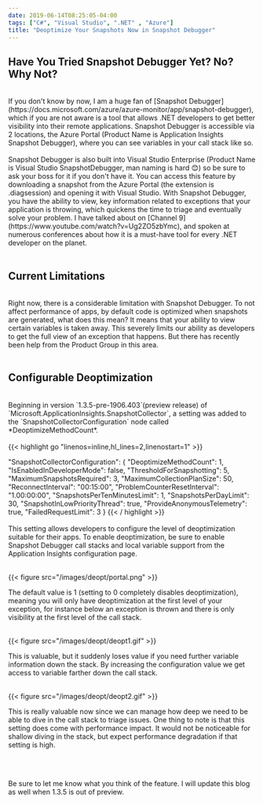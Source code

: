 ```yaml
---
date: 2019-06-14T08:25:05-04:00
tags: ["C#", "Visual Studio", ".NET" , "Azure"]
title: "Deoptimize Your Snapshots Now in Snapshot Debugger"
---
```


## Have You Tried Snapshot Debugger Yet? No? Why Not?

<br />
If you don't know by now, I am a huge fan of [Snapshot Debugger](https://docs.microsoft.com/azure/azure-monitor/app/snapshot-debugger), which if you are not aware is a tool that allows .NET developers to get better visibility into their remote applications. Snapshot Debugger is accessible via 2 locations, the Azure Portal (Product Name is Application Insights Snapshot Debugger), where you can see variables in your call stack like so.
<br /><br />
 Snapshot Debugger is also built into Visual Studio Enterprise (Product Name is Visual Studio SnapshotDebugger, man naming is hard 😊) so be sure to ask your boss for it if you don't have it. You can access this feature by downloading a snapshot from the Azure Portal (the extension is .diagsession) and opening it with Visual Studio. With Snapshot Debugger, you have the ability to view, key information related to exceptions that your application is throwing, which quickens the time to triage and eventually solve your problem. I have talked about on [Channel 9](https://www.youtube.com/watch?v=Ug2ZO5zbYmc), and spoken at numerous conferences about how it is a must-have tool for every .NET developer on the planet.
<br /><br />

## Current Limitations

<br />
Right now, there is a considerable limitation with Snapshot Debugger. To not affect performance of apps, by default code is optimized when snapshots are generated, what does this mean? It means that your ability to view certain variables is taken away. This severely limits our ability as developers to get the full view of an exception that happens. But there has recently been help from the Product Group in this area.<br /><br />

## Configurable Deoptimization

<br />
Beginning in version `1.3.5-pre-1906.403`(preview release) of `Microsoft.ApplicationInsights.SnapshotCollector`, a setting was added to the `SnapshotCollectorConfiguration` node called *DeoptimizeMethodCount*.
<br /><br />
{{< highlight go "linenos=inline,hl_lines=2,linenostart=1" >}}

  "SnapshotCollectorConfiguration": {
    "DeoptimizeMethodCount": 1,
    "IsEnabledInDeveloperMode": false,
    "ThresholdForSnapshotting": 5,
    "MaximumSnapshotsRequired": 3,
    "MaximumCollectionPlanSize": 50,
    "ReconnectInterval": "00:15:00",
    "ProblemCounterResetInterval": "1.00:00:00",
    "SnapshotsPerTenMinutesLimit": 1,
    "SnapshotsPerDayLimit": 30,
    "SnapshotInLowPriorityThread": true,
    "ProvideAnonymousTelemetry": true,
    "FailedRequestLimit": 3
  }
{{< / highlight >}}
<br /><br />
This setting allows developers to configure the level of deoptimization suitable for their apps. To enable deoptimization, be sure to enable Snapshot Debugger call stacks and local variable support from the Application Insights configuration page.

<br />
{{< figure  src="/images/deopt/portal.png" >}}
<br />

The default value is 1 (setting to 0 completely disables deoptimization), meaning you will only have deoptimization at the first level of your exception, for instance below an exception is thrown and there is only visibility at the first level of the call stack.

<br />
{{< figure  src="/images/deopt/deopt1.gif" >}}
<br />

This is valuable, but it suddenly loses value if you need further variable information down the stack. By increasing the configuration value we get access to variable farther down the call stack.

<br />
{{< figure  src="/images/deopt/deopt2.gif" >}}
<br />

This is really valuable now since we can manage how deep we need to be able to dive in the call stack to triage issues. One thing to note is that this setting does come with performance impact. It would not be noticeable for shallow diving in the stack, but expect performance degradation if that setting is high.

<br /><br />

Be sure to let me know what you think of the feature. I will update this blog as well when 1.3.5 is out of preview.

